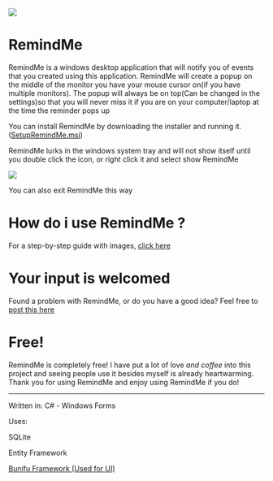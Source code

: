 ![](https://i.imgur.com/ItFxRBU.png)

# RemindMe
RemindMe is a windows desktop application that will notify you of events that you created using this application. RemindMe will create a popup on the middle of the monitor you have your mouse cursor on(if you have multiple monitors). The popup will always be on top(Can be changed in the settings)so that you will never miss it if you are on your computer/laptop at the time the reminder pops up

You can install RemindMe by downloading the installer and running it. ([SetupRemindMe.msi](https://github.com/Stefangansevles/RemindMe/blob/master/SetupRemindMe.msi))

RemindMe lurks in the windows system tray and will not show itself until you double click the icon, or right click it and select show RemindMe


![](https://i.imgur.com/BZv2sSJ.png)

You can also exit RemindMe this way

# How do i use RemindMe ?

For a step-by-step guide with images, [click here](https://github.com/Stefangansevles/RemindMe/blob/master/How%20to%20use%20RemindMe.md)

# Your input is welcomed
Found a problem with RemindMe, or do you have a good idea? Feel free to [post this here](https://github.com/Stefangansevles/RemindMe/issues)

# Free!
RemindMe is completely free! I have put a lot of love *and coffee* into this project and seeing people use it besides myself is already heartwarming. Thank you for using RemindMe and enjoy using RemindMe if you do!

--------------------------------------------------------------------------------------------------------------------------------------

Written in: C# - Windows Forms

Uses: 

SQLite

Entity Framework

[Bunifu Framework (Used for UI)](https://bunifuframework.com/)
